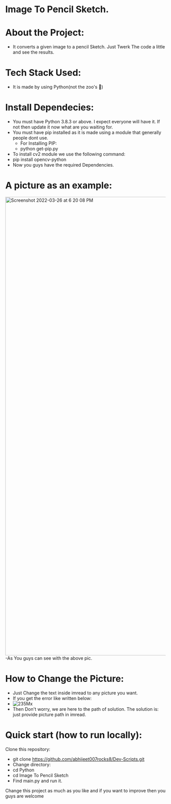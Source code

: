 # Image To Pencil Sketch.

# About the Project:
  - It converts a given image to a pencil Sketch. Just Twerk The code a little and see the results.

# Tech Stack Used:
  - It is made by using Python(not the zoo's 🥲)

# Install Dependecies:
  - You must have Python 3.8.3 or above. I expect everyone will have it. If not then update it now what are you waiting for.
  - You must have pip installed as it is made using a module that generally people dont use.
     - For Installing PIP:
     - python get-pip.py
  - To install cv2 module we use the following command:
   - pip install opencv-python
  - Now you guys have the required Dependencies.

# A picture as an example:
<img width="1440" alt="Screenshot 2022-03-26 at 6 20 08 PM" src="https://user-images.githubusercontent.com/77090462/160240634-15ba5581-9986-4e29-828f-30e0a38d55ff.png">
  -As You guys can see with the above pic.

# How to Change the Picture:
  - Just Change the text inside imread to any picture you want.
  - If you get the error like written below:
  - ![235Mx](https://user-images.githubusercontent.com/77090462/160240790-0d2213f5-814e-46a5-907b-7bc36943129f.png)
  - Then Don't worry, we are here to the path of solution. The solution is: just provide picture path in imread.

# Quick start (how to run locally):

Clone this repository:
- git clone https://github.com/abhijeet007rocks8/Dev-Scripts.git
- Change directory:
- cd Python
- cd Image To Pencil Sketch
- Find main.py and run it.

Change this project as much as you like and if you want to improve then you guys are welcome
